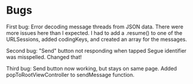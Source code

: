 #  Bugs

First bug: Error decoding message threads from JSON data.
There were more issues here than I expected. I had to add a .resume() to one of the URLSessions, added codingKeys, and created an array for the messages.

Second bug: "Send" button not responding when tapped
Segue identifier was misspelled. Changed that! 

Third bug: Send button now working, but stays on same page.
Added popToRootViewController to sendMessage function. 


